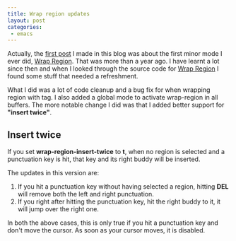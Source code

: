 ```yaml
---
title: Wrap region updates
layout: post
categories:
 - emacs
---
```


Actually, the
[first post](http://blog.tuxicity.se/emacs/2008/12/08/wrap-region-minor-mode-for-emacs.html)
I made in this blog was about the first minor mode I ever did,
[Wrap Region](http://github.com/rejeep/wrap-region/).
That was more than a year ago. I have learnt a lot since then and when
I looked through the source code for
[Wrap Region](http://github.com/rejeep/wrap-region/)
I found some stuff that needed a refreshment.

What I did was a lot of code cleanup and a bug fix for when wrapping
region with tag. I also added a global mode to activate wrap-region in
all buffers. The more notable change I did was that I added better
support for **"insert twice"**.

## Insert twice
If you set **wrap-region-insert-twice** to **t**, when no region is
selected and a punctuation key is hit, that key and its right buddy
will be inserted.

The updates in this version are:

  1. If you hit a punctuation key without having selected a region, hitting **DEL** will remove both the left and right punctuation.
  2. If you right after hitting the punctuation key, hit the right buddy to it, it will jump over the right one.

In both the above cases, this is only true if you hit a punctuation key
and don't move the cursor. As soon as your cursor moves, it is disabled.
